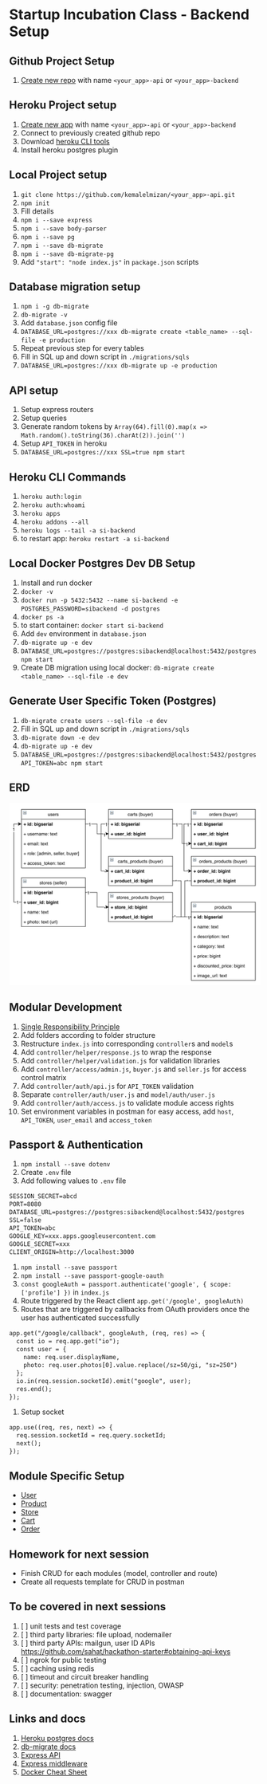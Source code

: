 # Startup Incubation Class - Backend Setup

## Github Project Setup

1. [Create new repo](https://github.com/new) with name `<your_app>-api` or `<your_app>-backend`

## Heroku Project setup

1. [Create new app](https://dashboard.heroku.com/new-app?org=personal-apps) with name `<your_app>-api` or `<your_app>-backend`
1. Connect to previously created github repo
1. Download [heroku CLI tools](https://devcenter.heroku.com/articles/heroku-cli#download-and-install)
1. Install heroku postgres plugin

## Local Project setup

1. `git clone https://github.com/kemalelmizan/<your_app>-api.git`
1. `npm init`
1. Fill details
1. `npm i --save express`
1. `npm i --save body-parser`
1. `npm i --save pg`
1. `npm i --save db-migrate`
1. `npm i --save db-migrate-pg`
1. Add `"start": "node index.js"` in `package.json` scripts

## Database migration setup

1. `npm i -g db-migrate`
1. `db-migrate -v`
1. Add `database.json` config file
1. `DATABASE_URL=postgres://xxx db-migrate create <table_name> --sql-file -e production`
1. Repeat previous step for every tables
1. Fill in SQL up and down script in `./migrations/sqls`
1. `DATABASE_URL=postgres://xxx db-migrate up -e production`

## API setup

1. Setup express routers
1. Setup queries
1. Generate random tokens by `Array(64).fill(0).map(x => Math.random().toString(36).charAt(2)).join('')`
1. Setup `API_TOKEN` in heroku
1. `DATABASE_URL=postgres://xxx SSL=true npm start`

## Heroku CLI Commands

1. `heroku auth:login`
1. `heroku auth:whoami`
1. `heroku apps`
1. `heroku addons --all`
1. `heroku logs --tail -a si-backend`
1. to restart app: `heroku restart -a si-backend`

## Local Docker Postgres Dev DB Setup

1. Install and run docker
1. `docker -v`
1. `docker run -p 5432:5432 --name si-backend -e POSTGRES_PASSWORD=sibackend -d postgres`
1. `docker ps -a`
1. to start container: `docker start si-backend`
1. Add `dev` environment in `database.json`
1. `db-migrate up -e dev`
1. `DATABASE_URL=postgres://postgres:sibackend@localhost:5432/postgres npm start`
1. Create DB migration using local docker: `db-migrate create <table_name> --sql-file -e dev`

## Generate User Specific Token (Postgres)

1. `db-migrate create users --sql-file -e dev`
1. Fill in SQL up and down script in `./migrations/sqls`
1. `db-migrate down -e dev`
1. `db-migrate up -e dev`
1. `DATABASE_URL=postgres://postgres:sibackend@localhost:5432/postgres API_TOKEN=abc npm start`

## ERD

![erd](erd.png)

## Modular Development

1. [Single Responsibility Principle](https://en.wikipedia.org/wiki/Single_responsibility_principle)
1. Add folders according to folder structure
1. Restructure `index.js` into corresponding `controller`s and `model`s
1. Add `controller/helper/response.js` to wrap the response
1. Add `controller/helper/validation.js` for validation libraries
1. Add `controller/access/admin.js`, `buyer.js` and `seller.js` for access control matrix
1. Add `controller/auth/api.js` for `API_TOKEN` validation
1. Separate `controller/auth/user.js` and `model/auth/user.js`
1. Add `controller/auth/access.js` to validate module access rights
1. Set environment variables in postman for easy access, add `host`, `API_TOKEN`, `user_email` and `access_token`

## Passport & Authentication

1. `npm install --save dotenv`
1. Create `.env` file
1. Add following values to `.env` file
```
SESSION_SECRET=abcd
PORT=8080
DATABASE_URL=postgres://postgres:sibackend@localhost:5432/postgres
SSL=false
API_TOKEN=abc
GOOGLE_KEY=xxx.apps.googleusercontent.com
GOOGLE_SECRET=xxx
CLIENT_ORIGIN=http://localhost:3000
```
1. `npm install --save passport`
1. `npm install --save passport-google-oauth`
1. `const googleAuth = passport.authenticate('google', { scope: ['profile'] })` in `index.js`
1. Route triggered by the React client
   `app.get('/google', googleAuth)`
1. Routes that are triggered by callbacks from OAuth providers once the user has authenticated successfully
```
app.get("/google/callback", googleAuth, (req, res) => {
  const io = req.app.get("io");
  const user = {
    name: req.user.displayName,
    photo: req.user.photos[0].value.replace(/sz=50/gi, "sz=250")
  };
  io.in(req.session.socketId).emit("google", user);
  res.end();
});
```
1. Setup socket
```
app.use((req, res, next) => {
  req.session.socketId = req.query.socketId;
  next();
});
```

## Module Specific Setup

- [User](docs/user.md)
- [Product](docs/product.md)
- [Store](docs/store.md)
- [Cart](docs/cart.md)
- [Order](docs/order.md)

## Homework for next session

- Finish CRUD for each modules (model, controller and route)
- Create all requests template for CRUD in postman

## To be covered in next sessions

1. [ ] unit tests and test coverage
1. [ ] third party libraries: file upload, nodemailer
1. [ ] third party APIs: mailgun, user ID APIs https://github.com/sahat/hackathon-starter#obtaining-api-keys
1. [ ] ngrok for public testing
1. [ ] caching using redis
1. [ ] timeout and circuit breaker handling
1. [ ] security: penetration testing, injection, OWASP
1. [ ] documentation: swagger

## Links and docs

1. [Heroku postgres docs](https://devcenter.heroku.com/articles/heroku-postgresql#connecting-in-node-js)
1. [db-migrate docs](https://db-migrate.readthedocs.io/en/latest/)
1. [Express API](https://expressjs.com/en/4x/api.html)
1. [Express middleware](https://expressjs.com/en/guide/using-middleware.html)
1. [Docker Cheat Sheet](https://github.com/wsargent/docker-cheat-sheet)
````
